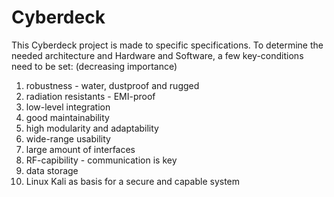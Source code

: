 # Cyberdeck

This Cyberdeck project is made to specific specifications. To determine the needed architecture and Hardware and Software, a few key-conditions need to be set:
(decreasing importance)
 1. robustness - water, dustproof and rugged
 2. radiation resistants - EMI-proof
 3. low-level integration
 4. good maintainability
 5. high modularity and adaptability
 6. wide-range usability
 7. large amount of interfaces
 8. RF-capibility - communication is key
 9. data storage
 10. Linux Kali as basis for a secure and capable system
